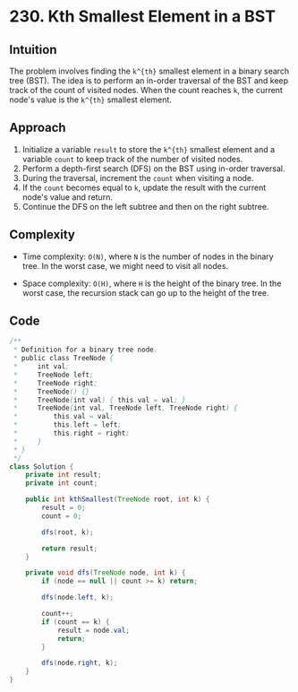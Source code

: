 # 230. Kth Smallest Element in a BST

## Intuition

The problem involves finding the `k^{th}` smallest element in a binary search tree (BST). The idea is to perform an in-order traversal of the BST and keep track of the count of visited nodes. When the count reaches `k`, the current node's value is the `k^{th}` smallest element.

## Approach

1. Initialize a variable `result` to store the `k^{th}` smallest element and a variable `count` to keep track of the number of visited nodes.
2. Perform a depth-first search (DFS) on the BST using in-order traversal.
3. During the traversal, increment the `count` when visiting a node.
4. If the `count` becomes equal to `k`, update the result with the current node's value and return.
5. Continue the DFS on the left subtree and then on the right subtree.

## Complexity

- Time complexity: `O(N)`, where `N` is the number of nodes in the binary tree. In the worst case, we might need to visit all nodes.

- Space complexity: `O(H)`, where `H` is the height of the binary tree. In the worst case, the recursion stack can go up to the height of the tree.

## Code

```java
/**
 * Definition for a binary tree node.
 * public class TreeNode {
 *     int val;
 *     TreeNode left;
 *     TreeNode right;
 *     TreeNode() {}
 *     TreeNode(int val) { this.val = val; }
 *     TreeNode(int val, TreeNode left, TreeNode right) {
 *         this.val = val;
 *         this.left = left;
 *         this.right = right;
 *     }
 * }
 */
class Solution {
    private int result;
    private int count;

    public int kthSmallest(TreeNode root, int k) {
        result = 0;
        count = 0;

        dfs(root, k);

        return result;
    }

    private void dfs(TreeNode node, int k) {
        if (node == null || count >= k) return;

        dfs(node.left, k);

        count++;
        if (count == k) {
            result = node.val;
            return;
        }

        dfs(node.right, k);
    }
}
```
